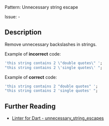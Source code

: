Pattern: Unnecessary string escape

Issue: -

## Description

Remove unnecessary backslashes in strings.

Example of **incorrect** code:

```dart
'this string contains 2 \"double quotes\" ';
"this string contains 2 \'single quotes\' ";
```

Example of **correct** code:

```dart
'this string contains 2 "double quotes" ';
"this string contains 2 'single quotes' ";
```

## Further Reading

* [Linter for Dart - unnecessary_string_escapes](https://dart-lang.github.io/linter/lints/unnecessary_string_escapes.html)